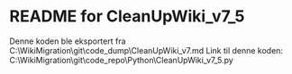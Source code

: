 # README for CleanUpWiki_v7_5
Denne koden ble eksportert fra C:\WikiMigration\git\code_dump\CleanUpWiki_v7.md
Link til denne koden: C:\WikiMigration\git\code_repo\Python\CleanUpWiki_v7_5.py
